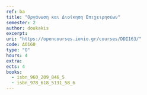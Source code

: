 ```yaml
---
ref: ba
title: "Οργάνωση και Διοίκηση Επιχειρησέων"
semester: 2
author: doukakis
excerpt: 
uri: "https://opencourses.ionio.gr/courses/DDI163/"
code: ΔΟ160
type: "Ο"
hours: 4
extra: 
ects: 4
books:
  - isbn_960_209_846_5
  - isbn_978_618_5131_58_6
---
```


